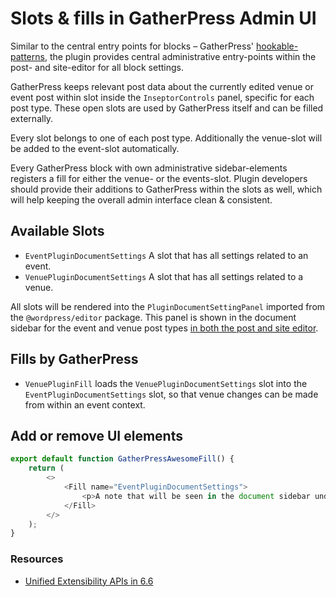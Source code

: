 # Slots & fills in GatherPress Admin UI

Similar to the central entry points for blocks – GatherPress' [hookable-patterns](./../hookable-patterns/), the plugin provides central administrative entry-points within the post- and site-editor for all block settings.

GatherPress keeps relevant post data about the currently edited venue or event post within slot inside the `InseptorControls` panel, specific for each post type. These open slots are used by GatherPress itself and can be filled externally.

Every slot belongs to one of each post type. Additionally the venue-slot will be added to the event-slot automatically.

Every GatherPress block with own administrative sidebar-elements registers a fill for either the venue- or the events-slot. Plugin developers should provide their additions to GatherPress within the slots as well, which will help keeping the overall admin interface clean & consistent.

## Available Slots

- `EventPluginDocumentSettings` A slot that has all settings related to an event.
- `VenuePluginDocumentSettings` A slot that has all settings related to a venue.

All slots will be rendered into the `PluginDocumentSettingPanel` imported from the `@wordpress/editor` package. This panel is shown in the document sidebar for the event and venue post types [in both the post and site editor][devnote]. 

## Fills by GatherPress

- `VenuePluginFill` loads the `VenuePluginDocumentSettings` slot into the `EventPluginDocumentSettings` slot, so that venue changes can be made from within an event context.


## Add or remove UI elements

```js
export default function GatherPressAwesomeFill() {
	return (
		<>
			<Fill name="EventPluginDocumentSettings">
				<p>A note that will be seen in the document sidebar under "Event settings".</p>
			</Fill>
		</>
	);
}
```


### Resources

- [Unified Extensibility APIs in 6.6][devnote]

[devnote]: https://make.wordpress.org/core/2024/06/18/editor-unified-extensibility-apis-in-6-6/ "#devnote - Editor: Unified Extensibility APIs in 6.6 – Make WordPress Core"
